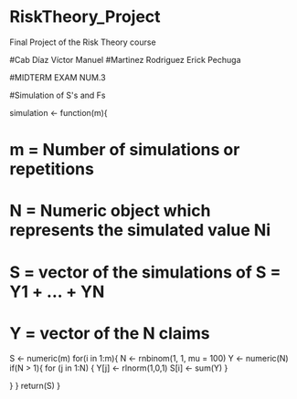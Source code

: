 # RiskTheory_Project
Final Project of the Risk Theory course

#Cab Díaz Víctor Manuel
#Martinez Rodriguez Erick Pechuga

#MIDTERM EXAM NUM.3


#Simulation of S's and Fs

simulation <- function(m){
  # m = Number of simulations or repetitions
  # N = Numeric object which represents the simulated value Ni
  # S = vector of the simulations of S = Y1 + ... + YN
  # Y = vector of the N claims
  S <- numeric(m)
  for(i in 1:m){
   N <- rnbinom(1, 1, mu = 100)
   Y <- numeric(N)
   if(N > 1){
     for (j in 1:N) {
       Y[j] <- rlnorm(1,0,1)
       S[i] <- sum(Y)
     }
     

   }
  }
  return(S)
}
